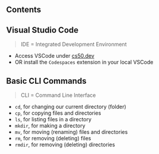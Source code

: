 ## Contents

## Visual Studio Code

> IDE = Integrated Development Environment

- Access VSCode under [cs50.dev](cs50.dev)
- OR install the `Codespaces` extension in your local VSCode

## Basic CLI Commands

> CLI = Command Line Interface

- `cd`, for changing our current directory (folder)
- `cp`, for copying files and directories
- `ls`, for listing files in a directory
- `mkdir`, for making a directory
- `mv`, for moving (renaming) files and directories
- `rm`, for removing (deleting) files
- `rmdir`, for removing (deleting) directories

